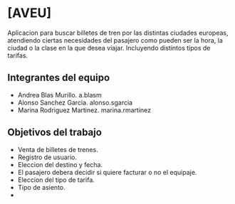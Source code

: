 # [AVEU]
Aplicacion para buscar billetes de tren por las distintas ciudades europeas, atendiendo ciertas necesidades del pasajero como pueden ser la hora, la ciudad o la clase en la que desea viajar. Incluyendo distintos tipos de tarifas.


## Integrantes del equipo

- Andrea Blas Murillo. a.blasm
- Alonso Sanchez Garcia. alonso.sgarcia
- Marina Rodriguez Martinez. marina.rmartinez


## Objetivos del trabajo

- Venta de billetes de trenes.
- Registro de usuario.
- Eleccion del destino y fecha.
- El pasajero debera decidir si quiere facturar o no el equipaje.
- Eleccion del tipo de tarifa.
- Tipo de asiento.
- 

